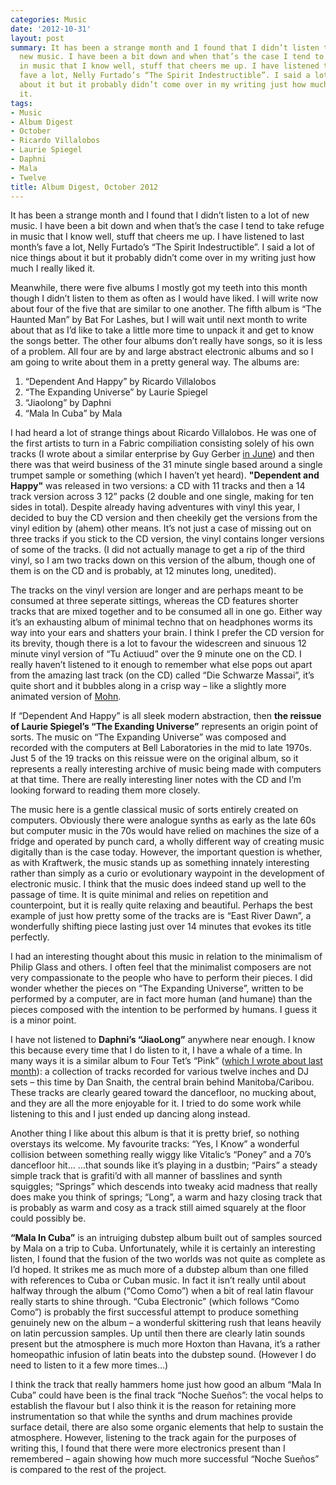 ```yaml
---
categories: Music
date: '2012-10-31'
layout: post
summary: It has been a strange month and I found that I didn’t listen to a lot of
  new music. I have been a bit down and when that’s the case I tend to take refuge
  in music that I know well, stuff that cheers me up. I have listened to last month’s
  fave a lot, Nelly Furtado’s “The Spirit Indestructible”. I said a lot of nice things
  about it but it probably didn’t come over in my writing just how much I really liked
  it.
tags:
- Music
- Album Digest
- October
- Ricardo Villalobos
- Laurie Spiegel
- Daphni
- Mala
- Twelve
title: Album Digest, October 2012
---
```


It has been a strange month and I found that I didn’t listen to a lot of new music. I have been a bit down and when that’s the case I tend to take refuge in music that I know well, stuff that cheers me up. I have listened to last month’s fave a lot, Nelly Furtado’s “The Spirit Indestructible”. I said a lot of nice things about it but it probably didn’t come over in my writing just how much I really liked it.

Meanwhile, there were five albums I mostly got my teeth into this month though I didn’t listen to them as often as I would have liked. I will write now about four of the five that are similar to one another. The fifth album is “The Haunted Man” by Bat For Lashes, but I will wait until next month to write about that as I’d like to take a little more time to unpack it and get to know the songs better. The other four albums don’t really have songs, so it is less of a problem. All four are by and large abstract electronic albums and so I am going to write about them in a pretty general way. The albums are:

1. “Dependent And Happy” by Ricardo Villalobos
2. “The Expanding Universe” by Laurie Spiegel
3. “Jiaolong” by Daphni
4. “Mala In Cuba” by Mala

I had heard a lot of strange things about Ricardo Villalobos. He was one of the first artists to turn in a Fabric compiliation consisting solely of his own tracks (I wrote about a similar enterprise by Guy Gerber [in June](album-digest-june-2012)) and then there was that weird business of the 31 minute single based around a single trumpet sample or something (which I haven’t yet heard). **"Dependent and Happy"** was released in two versions: a CD with 11 tracks and then a 14 track version across 3 12” packs (2 double and one single, making for ten sides in total). Despite already having adventures with vinyl this year, I decided to buy the CD version and then cheekily get the versions from the vinyl edition by (ahem) other means. It’s not just a case of missing out on three tracks if you stick to the CD version, the vinyl contains longer versions of some of the tracks. (I did not actually manage to get a rip of the third vinyl, so I am two tracks down on this version of the album, though one of them is on the CD and is probably, at 12 minutes long, unedited).

The tracks on the vinyl version are longer and are perhaps meant to be consumed at three seperate sittings, whereas the CD features shorter tracks that are mixed together and to be consumed all in one go. Either way it’s an exhausting album of minimal techno that on headphones worms its way into your ears and shatters your brain. I think I prefer the CD version for its brevity, though there is a lot to favour the widescreen and sinuous 12 minute vinyl version of “Tu Actiuud” over the 9 minute one on the CD. I really haven’t listened to it enough to remember what else pops out apart from the amazing last track (on the CD) called “Die Schwarze Massai”, it’s quite short and it bubbles along in a crisp way – like a slightly more animated version of [Mohn](album-digest-july-2012).

If “Dependent And Happy” is all sleek modern abstraction, then **the reissue of Laurie Spiegel’s “The Exanding Universe”** represents an origin point of sorts. The music on “The Expanding Universe” was composed and recorded with the computers at Bell Laboratories in the mid to late 1970s. Just 5 of the 19 tracks on this reissue were on the original album, so it represents a really interesting archive of music being made with computers at that time. There are really interesting liner notes with the CD and I’m looking forward to reading them more closely.

The music here is a gentle classical music of sorts entirely created on computers. Obviously there were analogue synths as early as the late 60s but computer music in the 70s would have relied on machines the size of a fridge and operated by punch card, a wholly different way of creating music digitally than is the case today. However, the important question is whether, as with Kraftwerk, the music stands up as something innately interesting rather than simply as a curio or evolutionary waypoint in the development of electronic music. I think that the music does indeed stand up well to the passage of time. It is quite minimal and relies on repetition and counterpoint, but it is really quite relaxing and beautiful. Perhaps the best example of just how pretty some of the tracks are is “East River Dawn”, a wonderfully shifting piece lasting just over 14 minutes that evokes its title perfectly.

I had an interesting thought about this music in relation to the minimalism of Philip Glass and others. I often feel that the minimalist composers are not very compassionate to the people who have to perform their pieces. I did wonder whether the pieces on “The Expanding Universe”, written to be performed by a computer, are in fact more human (and humane) than the pieces composed with the intention to be performed by humans. I guess it is a minor point.

I have not listened to **Daphni’s “JiaoLong”** anywhere near enough. I know this because every time that I do listen to it, I have a whale of a time. In many ways it is a similar album to Four Tet’s “Pink” ([which I wrote about last month](album-digest-september-2012)): a collection of tracks recorded for various twelve inches and DJ sets – this time by Dan Snaith, the central brain behind Manitoba/Caribou. These tracks are clearly geared toward the dancefloor, no mucking about, and they are all the more enjoyable for it. I tried to do some work while listening to this and I just ended up dancing along instead.

Another thing I like about this album is that it is pretty brief, so nothing overstays its welcome. My favourite tracks: “Yes, I Know” a wonderful collision between something really wiggy like Vitalic’s “Poney” and a 70’s dancefloor hit… …that sounds like it’s playing in a dustbin; “Pairs” a steady simple track that is grafiti’d with all manner of basslines and synth squiggles; “Springs” which descends into tweaky acid madness that really does make you think of springs; “Long”, a warm and hazy closing track that is probably as warm and cosy as a track still aimed squarely at the floor could possibly be.

**“Mala In Cuba”** is an intruiging dubstep album built out of samples sourced by Mala on a trip to Cuba. Unfortunately, while it is certainly an interesting listen, I found that the fusion of the two worlds was not quite as complete as I’d hoped. It strikes me as much more of a dubstep album than one filled with references to Cuba or Cuban music. In fact it isn’t really until about halfway through the album (“Como Como”) when a bit of real latin flavour really starts to shine through. “Cuba Electronic” (which follows “Como Como”) is probably the first successful attempt to produce something genuinely new on the album – a wonderful skittering rush that leans heavily on latin percussion samples. Up until then there are clearly latin sounds present but the atmosphere is much more Hoxton than Havana, it’s a rather homeopathic infusion of latin beats into the dubstep sound. (However I do need to listen to it a few more times…)

I think the track that really hammers home just how good an album “Mala In Cuba” could have been is the final track “Noche Sueños”: the vocal helps to establish the flavour but I also think it is the reason for retaining more instrumentation so that while the synths and drum machines provide surface detail, there are also some organic elements that help to sustain the atmosphere. However, listening to the track again for the purposes of writing this, I found that there were more electronics present than I remembered – again showing how much more successful “Noche Sueños” is compared to the rest of the project.